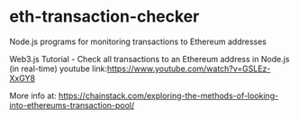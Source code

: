 # eth-transaction-checker
Node.js programs for monitoring transactions to Ethereum addresses

Web3.js Tutorial - Check all transactions to an Ethereum address in Node.js (in real-time)
youtube link:https://www.youtube.com/watch?v=GSLEz-XxGY8

More info at:
https://chainstack.com/exploring-the-methods-of-looking-into-ethereums-transaction-pool/
